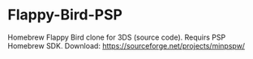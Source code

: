 # Flappy-Bird-PSP
Homebrew Flappy Bird clone for 3DS (source code).
Requirs PSP Homebrew SDK. Download: https://sourceforge.net/projects/minpspw/
